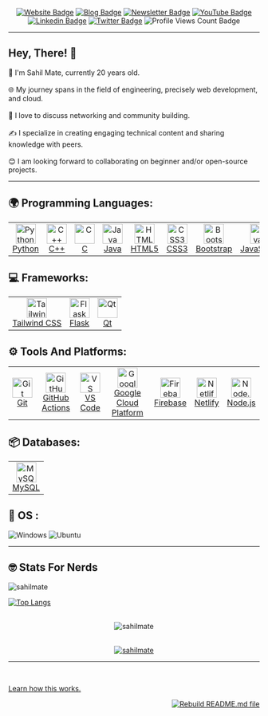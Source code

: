 <div align="center">
<p><a href="https://sahilmate.github.io/js-portfolio-site/"><img src="https://img.shields.io/badge/-Website-3B7EBF?style=for-the-badge&amp;logo=amp&amp;logoColor=white" alt="Website Badge"></a> <a href="https://medium.com/@sahilmate"><img src="https://img.shields.io/badge/-Blog-3B7EBF?style=for-the-badge&amp;logo=Hashnode&amp;logoColor=white" alt="Blog Badge"></a> <a href="soon"><img src="https://img.shields.io/badge/-Newsletter-3B7EBF?style=for-the-badge&amp;logo=Substack&amp;logoColor=white" alt="Newsletter Badge"></a> <a href="https://youtube.com/@sahiilmate"><img src="https://img.shields.io/badge/-Youtube-3B7EBF?style=for-the-badge&amp;logo=Youtube&amp;logoColor=white" alt="YouTube Badge"></a> <a href="https://www.linkedin.com/in/sahil-mate"><img src="https://img.shields.io/badge/-LinkedIn-3B7EBF?style=for-the-badge&amp;logo=Linkedin&amp;logoColor=white" alt="Linkedin Badge"></a> <a href="https://twitter.com/sahiilmate"><img src="https://img.shields.io/badge/-@sahilmate-3B7EBF?style=for-the-badge&amp;logo=x&amp;logoColor=white" alt="Twitter Badge"></a> <img src="https://komarev.com/ghpvc/?username=sahilmate&amp;style=for-the-badge" alt="Profile Views Count Badge"></p>
</div>
<hr>
<!--  
<p align="center">
  <img src="https://github.com/sahilmate/sahilmate/blob/main/githubreadme.png" alt="Github ReadMe Image" style="max-width: 100%;">
</p> -->



<!-- | <a href="https://app.daily.dev/sahilmate"><img src="./devcard.png" width="356" alt="Sahil Mate's Dev Card"/></a> | -->
**<h2> Hey, There! 👋 </h2>** <div align="left"> 🚀 I'm Sahil Mate, currently 20 years old. <br> <br> 🌐 My journey spans in the field of engineering, precisely web development, and cloud.<br> <br> 🔧 I love to discuss networking and community building.<br> <br> ✍️ I specialize in creating engaging technical content and sharing knowledge with peers.<br> <br>😊 I am looking forward to collaborating on beginner and/or open-source projects. </div> <!-- <img src="https://github.com/sahilmate/sahilmate/blob/main/NUX_Octodex.gif" width="100" height="100"> --> </div> 


<hr>
<p align="left">
  
## 🌍 Programming Languages:

<table>
  <tr>
    <td align="center">
      <a href="#"><img src="https://skillicons.dev/icons?i=py&theme=dark" alt="Python" width="40" height="40"/><br>Python</a>
    </td>
    <td align="center">
      <a href="#"><img src="https://skillicons.dev/icons?i=cpp&theme=dark" alt="C++" width="40" height="40"/><br>C++</a>
    </td>
    <td align="center">
      <a href="#"><img src="https://skillicons.dev/icons?i=c&theme=dark" alt="C" width="40" height="40"/><br>C</a>
    </td>
    <td align="center">
      <a href="#"><img src="https://skillicons.dev/icons?i=java&theme=dark" alt="Java" width="40" height="40"/><br>Java</a>
    </td>
    <td align="center">
      <a href="#"><img src="https://skillicons.dev/icons?i=html&theme=dark" alt="HTML5" width="40" height="40"/><br>HTML5</a>
    </td>
    <td align="center">
      <a href="#"><img src="https://skillicons.dev/icons?i=css&theme=dark" alt="CSS3" width="40" height="40"/><br>CSS3</a>
    </td>
    <td align="center">
      <a href="#"><img src="https://skillicons.dev/icons?i=bootstrap&theme=dark" alt="Bootstrap" width="40" height="40"/><br>Bootstrap</a>
    </td>
    <td align="center">
      <a href="#"><img src="https://skillicons.dev/icons?i=js&theme=dark" alt="JavaScript" width="40" height="40"/><br>JavaScript</a>
    </td>
    <td align="center">
      <a href="#"><img src="https://skillicons.dev/icons?i=kotlin&theme=dark" alt="Kotlin" width="40" height="40"/><br>Kotlin</a>
    </td>
  </tr>
</table>

## 💻 Frameworks:

<table>
  <tr>
    <td align="center">
      <a href="#"><img src="https://skillicons.dev/icons?i=tailwind&theme=dark" alt="Tailwind CSS" width="40" height="40"/><br>Tailwind CSS</a>
    </td>
    <td align="center">
      <a href="#"><img src="https://skillicons.dev/icons?i=flask&theme=dark" alt="Flask" width="40" height="40"/><br>Flask</a>
    </td>
    <td align="center">
      <a href="#"><img src="https://skillicons.dev/icons?i=qt&theme=dark" alt="Qt" width="40" height="40"/><br>Qt</a>
    </td>
  </tr>
</table>

## ⚙️ Tools And Platforms:

<table>
  <tr>
    <td align="center">
      <a href="#"><img src="https://skillicons.dev/icons?i=git&theme=dark" alt="Git" width="40" height="40"/><br>Git</a>
    </td>
    <td align="center">
      <a href="#"><img src="https://skillicons.dev/icons?i=githubactions&theme=dark" alt="GitHub Actions" width="40" height="40"/><br>GitHub Actions</a>
    </td>
    <td align="center">
      <a href="#"><img src="https://skillicons.dev/icons?i=vscode&theme=dark" alt="VS Code" width="40" height="40"/><br>VS Code</a>
    </td>
    <td align="center">
      <a href="#"><img src="https://skillicons.dev/icons?i=gcp&theme=dark" alt="Google Cloud Platform" width="40" height="40"/><br>Google Cloud Platform</a>
    </td>
    <td align="center">
      <a href="#"><img src="https://skillicons.dev/icons?i=firebase&theme=dark" alt="Firebase" width="40" height="40"/><br>Firebase</a>
    </td>
    <td align="center">
      <a href="#"><img src="https://skillicons.dev/icons?i=netlify&theme=dark" alt="Netlify" width="40" height="40"/><br>Netlify</a>
    </td>
    <td align="center">
      <a href="#"><img src="https://skillicons.dev/icons?i=nodejs&theme=dark" alt="Node.js" width="40" height="40"/><br>Node.js</a>
    </td>
  </tr>
</table>

## 📦 Databases:

<table>
  <tr>
    <td align="center">
      <a href="#"><img src="https://skillicons.dev/icons?i=mysql&theme=dark" alt="MySQL" width="40" height="40"/><br>MySQL</a>
    </td>
  </tr>
</table>



  ## 🔧 OS :
  ![Windows](https://img.shields.io/badge/Windows-0078D6?style=for-the-badge&logo=windows&logoColor=white)
  ![Ubuntu](https://img.shields.io/badge/Ubuntu-E95420?style=for-the-badge&logo=ubuntu&logoColor=white)
 
</p>  
<hr>

## 🤓 Stats For Nerds 
<!-- <p><a href="https://github.com/sahilmate/sahilmate#gh-dark-mode-only"><img src="https://github-readme-stats.vercel.app/api?username=sahilmate&amp;show_icons=true&amp;hide_border=true&amp;include_all_commits=true&amp;card_width=600&amp;custom_title=GitHub%20Contribution%20Stats&amp;title_color=ff6e96&amp;text_color=f8f8f2&amp;icon_color=79dafa&amp;hide=contribs&amp;show=reviews,prs_merged,prs_merged_percentage&amp;theme=dracula#gh-dark-mode-only" alt="GitHub-Stats-Card-Dark"></a></p> -->

 <p> <img align="left" src="https://github-readme-stats.vercel.app/api?username=sahilmate&show_icons=true&locale=en&theme=dracula" alt="sahilmate" /></p> 

<br>
<!-- <p> <a href="https://github.com/sahilmate/sahilmate#gh-dark-mode-only"><img src="https://github-readme-stats.vercel.app/api?username=sahilmate&amp;show_icons=true&amp;hide_border=true&amp;include_all_commits=true&amp;card_width=600&amp;custom_title=GitHub%20Contribution%20Stats&amp;title_color=ff6e96&amp;text_color=f8f8f2&amp;icon_color=79dafa&amp;hide=contribs&amp;show=reviews,prs_merged,prs_merged_percentage&amp;theme=dracula#gh-light-mode-only" alt="GitHub-Stats-Card-Light"></a></p> -->


<!-- <p><img align="left" src="https://github-readme-stats.vercel.app/api/top-langs?username=sahilmate&show_icons=true&locale=en&layout=compact" alt="sahilmate" /></p> -->

 [![Top Langs](https://github-readme-stats.vercel.app/api/top-langs/?username=sahilmate&layout=compact&theme=dracula&url=https://raw.githubusercontent.com/sahilmate/sahilmate/main/facts.txt)](https://github.com/sahilmate/sahilmate) 
 <!-- <p> <img align="right" src="https://github.com/sahilmate/sahilmate/blob/main/spidertocat.png" width=200 height=200 </p> -->


<!-- <p align="left"> <img src="https://komarev.com/ghpvc/?username=sahilmate&label=Profile%20views&color=0e75b6&style=flat" alt="sahilmate" /> </p> -->

<br>
<div align = "center"> <img  src="https://github-readme-streak-stats.herokuapp.com/?user=sahilmate&theme=dark" alt="sahilmate" /> </div>
<br>
<p align="center"> <a href="https://github.com/ryo-ma/github-profile-trophy"><img src="https://github-profile-trophy.vercel.app/?username=sahilmate&theme=darkhub" alt="sahilmate" /></a> </p>

<hr>

<!-- <img align="right" src="https://github.com/sahilmate/sahilmate/blob/main/daftpunktocat-thomas.gif" width=150 height=150>

[![Readme Quotes](https://quotes-github-readme.vercel.app/api?type=horizontal&theme=monokai&quote=When%20Life%20gives%20you%20lemonades%2C%20make%20lemons%2C%20Life%20will%20be%20like%20WHAAT
)](https://github.com/sahilmate) -->




<br>

<!--
<hr>
<h2>Highlights</h2>
  <details>
  <summary>OSS Projects</summary>
  <br />
  Here are some of the other projects you might want to check out that are not pinned:
  <br />
<br />
  <ul><li><a href=https://github.com/sahilmate/sahilmate target="_blank" rel="noopener noreferrer">sahilmate/sahilmate</a> (<b>0</b> ✨ and <b>0</b> 🍴): Config files for my GitHub profile.</li><li><a href=https://github.com/sahilmate/medplum target="_blank" rel="noopener noreferrer">sahilmate/medplum</a> (<b>0</b> ✨ and <b>0</b> 🍴): Medplum is a healthcare platform that helps you quickly develop high-quality compliant applications.</li>
<li>More coming soon :).</li>
</ul>
  </details>
  <details>
  <summary>OSS Learning Materials</summary>
  <br />
  Here are some of the unique-styled workshop materials you can use to learn key concepts at your own pace:
  <br />
<br />
  <ul><li><a href=https://github.com/sahilmate/public-apis target="_blank" rel="noopener noreferrer">sahilmate/public-apis</a> (<b>0</b> ✨ and <b>0</b> 🍴): A collective list of free APIs</li><li><a href=https://github.com/sahilmate/free-programming-books target="_blank" rel="noopener noreferrer">sahilmate/free-programming-books</a> (<b>0</b> ✨ and <b>0</b> 🍴): :books: Freely available programming books</li>
<li>More coming soon :).</li>
</ul>
  </details>
  <details>
  <summary>Recent Blogposts</summary>
  <br />
  <p>RSS feed not available for this section.</p>
  </details>
  <details>
  <summary>Recent Newsletters</summary>
  <br />
  <p>RSS feed not available for this section.</p>
  </details>
  <details>
  <summary>Quick Tips</summary>
<ul>
<li>
<p>💬 How to reach me: DM <a href="https://twitter.com/sahiilmate">@sahiilmate</a> on Twitter.</p>
</li>
<li>
<p>📬 Where to find me: Connect on <a href="https://www.linkedin.com/in/sahil-mate">LinkedIn</a>.</p>
</li>
<li>
<p>📖 Book recommendations: &quot;The Alchemist&quot; by Paulo Coelho</p>
</li>
<li>
<p>💙 Fun fact: &quot;I'm fluent in four languages and currently learning my fifth. It's like adding new colors to my communication palette.&quot;</p>
</li>
</ul>
  </details>
<hr> -->

<!-- <p><a href="https://github.com/anuraghazra/github-readme-stats">Learn how this works.</a> <a href="https://github.com/sahilmate/sahilmate/actions/workflows/main.yml"><img src="https://github.com/sahilmate/sahilmate/actions/workflows/main.yml/badge.svg" align="right" alt="Rebuild README.md file"></a></p> -->

<p>
  <a href="https://github.com/anuraghazra/github-readme-stats">Learn how this works.</a>
</p>

<p align="right">
  <a href="https://github.com/sahilmate/sahilmate/actions/workflows/main.yml">
    <img src="https://github.com/sahilmate/sahilmate/actions/workflows/main.yml/badge.svg" alt="Rebuild README.md file">
  </a>
</p>

<!-- ![GitHub Actions Workflow Status](https://img.shields.io/github/actions/workflow/status/sahilmate/sahilmate/main.yml) -->



